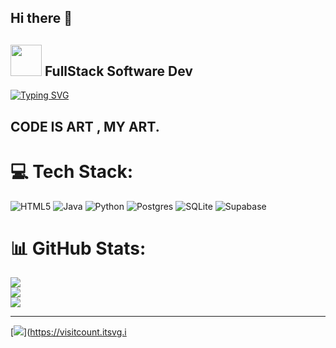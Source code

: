 ## Hi there 👋
## <picture><img src = "https://github.com/7oSkaaa/7oSkaaa/blob/main/Images/about_me.gif?raw=true" width = 50px></picture> FullStack Software Dev
[![Typing SVG](https://readme-typing-svg.demolab.com/?lines=THREE+PROJECTS-+IN+DEVELOPMENT;Rental+Management+Project++JAVA;alertnessMap+Project++Python;Portfolio+Project)](https://git.io/typing-svg)

## CODE IS ART , MY ART.

# 💻 Tech Stack:
![HTML5](https://img.shields.io/badge/html5-%23E34F26.svg?style=for-the-badge&logo=html5&logoColor=white) ![Java](https://img.shields.io/badge/java-%23ED8B00.svg?style=for-the-badge&logo=openjdk&logoColor=white) ![Python](https://img.shields.io/badge/python-3670A0?style=for-the-badge&logo=python&logoColor=ffdd54) ![Postgres](https://img.shields.io/badge/postgres-%23316192.svg?style=for-the-badge&logo=postgresql&logoColor=white) ![SQLite](https://img.shields.io/badge/sqlite-%2307405e.svg?style=for-the-badge&logo=sqlite&logoColor=white) ![Supabase](https://img.shields.io/badge/Supabase-3ECF8E?style=for-the-badge&logo=supabase&logoColor=white)
# 📊 GitHub Stats:
![](https://nirzak-streak-stats.vercel.app/?user=khulekani492&theme=dark&hide_border=false)<br/>
![](https://github-readme-stats.vercel.app/api?username=khulekani492&theme=dark&hide_border=false&include_all_commits=false&count_private=false)<br/>
![](https://github-readme-stats.vercel.app/api/top-langs/?username=khulekani492&theme=dark&hide_border=false&include_all_commits=false&count_private=false&layout=compact)

---
[![](https://visitcount.itsvg.in/api?id=khulekani492&icon=0&color=0)](https://visitcount.itsvg.i

<!--
**khulekani492/khulekani492** is a ✨ _special_ ✨ repository because its `README.md` (this file) appears on your GitHub profile.

Here are some ideas to get you started:

- 🔭 I’m currently working on ...
- 🌱 I’m currently learning ...
- 👯 I’m looking to collaborate on ...
- 🤔 I’m looking for help with ...
- 💬 Ask me about ...
- 📫 How to reach me: ...
- 😄 Pronouns: ...
- ⚡ Fun fact: ...
-->
